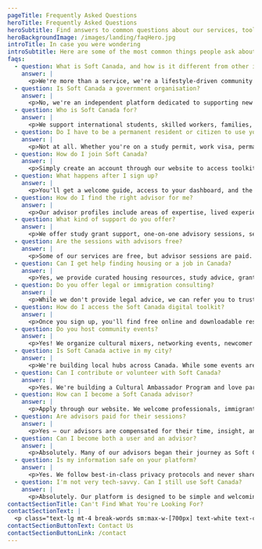 ```yaml
---
pageTitle: Frequently Asked Questions
heroTitle: Frequently Asked Questions
heroSubtitle: Find answers to common questions about our services, tools, and resources. Still need help? Reach out to us directly!
heroBackgroundImage: /images/landing/faqHero.jpg
introTitle: In case you were wondering
introSubtitle: Here are some of the most common things people ask about us.
faqs:
  - question: What is Soft Canada, and how is it different from other immigration support services?
    answer: |
      <p>We're more than a service, we're a lifestyle-driven community built to support newcomers in Canada. While others focus only on logistics, we combine practical help with warmth, aesthetics, and belonging.</p>
  - question: Is Soft Canada a government organisation?
    answer: |
      <p>No, we're an independent platform dedicated to supporting new immigrants through tailored services, community building, and trusted guidance.</p>
  - question: Who is Soft Canada for?
    answer: |
      <p>We support international students, skilled workers, families, and professionals, anyone transitioning into life in Canada and looking for help, connection, and a sense of home.</p>
  - question: Do I have to be a permanent resident or citizen to use your services?
    answer: |
      <p>Not at all. Whether you're on a study permit, work visa, permanent residency track, or just arrived, we're here to walk with you.</p>
  - question: How do I join Soft Canada?
    answer: |
      <p>Simply create an account through our website to access toolkits, book advisor sessions, attend events, and explore resources.</p>
  - question: What happens after I sign up?
    answer: |
      <p>You'll get a welcome guide, access to your dashboard, and the option to book a free discovery session with a Soft Advisor.</p>
  - question: How do I find the right advisor for me?
    answer: |
      <p>Our advisor profiles include areas of expertise, lived experience, and languages spoken. You can choose based on what feels most aligned with your needs.</p>
  - question: What kind of support do you offer?
    answer: |
      <p>We offer study grant support, one-on-one advisory sessions, settlement toolkits, community events, cultural orientation, job search guidance, housing support, and wellness referrals.</p>
  - question: Are the sessions with advisors free?
    answer: |
      <p>Some of our services are free, but advisor sessions are paid. Each advisor sets their rate, and you'll see pricing before booking.</p>
  - question: Can I get help finding housing or a job in Canada?
    answer: |
      <p>Yes, we provide curated housing resources, study advice, grant application and job search strategies tailored for newcomers.</p>
  - question: Do you offer legal or immigration consulting?
    answer: |
      <p>While we don't provide legal advice, we can refer you to trusted partners and advisors who specialize in immigration consulting and legal support.</p>
  - question: How do I access the Soft Canada digital toolkit?
    answer: |
      <p>Once you sign up, you'll find free online and downloadable resources covering Study, real estate, healthcare, banking, migration, housing, and more.</p>
  - question: Do you host community events?
    answer: |
      <p>Yes! We organize cultural mixers, networking events, newcomer meetups, and wellness circles to help you build real connections.</p>
  - question: Is Soft Canada active in my city?
    answer: |
      <p>We're building local hubs across Canada. While some events are in-person, many services are available online — no matter where you are.</p>
  - question: Can I contribute or volunteer with Soft Canada?
    answer: |
      <p>Yes. We're building a Cultural Ambassador Program and love partnering with people who want to give back or mentor others.</p>
  - question: How can I become a Soft Canada advisor?
    answer: |
      <p>Apply through our website. We welcome professionals, immigrants, and experts who want to share their wisdom and be paid for their time.</p>
  - question: Are advisors paid for their sessions?
    answer: |
      <p>Yes — our advisors are compensated for their time, insight, and experience. This ensures high-quality support and professional service.</p>
  - question: Can I become both a user and an advisor?
    answer: |
      <p>Absolutely. Many of our advisors began their journey as Soft Canada users. You're welcome to be both.</p>
  - question: Is my information safe on your platform?
    answer: |
      <p>Yes. We follow best-in-class privacy protocols and never share your personal information without your consent.</p>
  - question: I'm not very tech-savvy. Can I still use Soft Canada?
    answer: |
      <p>Absolutely. Our platform is designed to be simple and welcoming. And if you ever feel stuck, our team is just a message away.</p>
contactSectionTitle: Can't Find What You're Looking For?
contactSectionText: |
  <p class="text-lg mt-4 break-words sm:max-w-[700px] text-white text-center">Take the first step toward all the answers you need.</p>
contactSectionButtonText: Contact Us
contactSectionButtonLink: /contact
---
```

